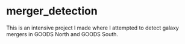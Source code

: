 # merger_detection
This is an intensive project I made where I attempted to detect galaxy mergers in GOODS North and GOODS South.


